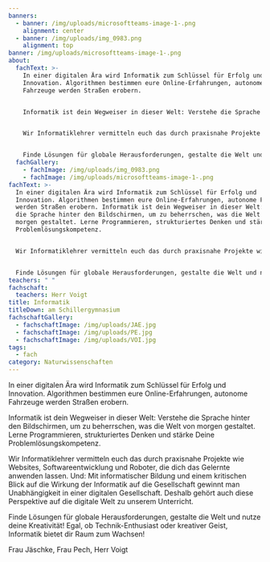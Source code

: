 ```yaml
---
banners:
  - banner: /img/uploads/microsoftteams-image-1-.png
    alignment: center
  - banner: /img/uploads/img_0983.png
    alignment: top
banner: /img/uploads/microsoftteams-image-1-.png
about:
  fachText: >-
    In einer digitalen Ära wird Informatik zum Schlüssel für Erfolg und
    Innovation. Algorithmen bestimmen eure Online-Erfahrungen, autonome
    Fahrzeuge werden Straßen erobern. 


    Informatik ist dein Wegweiser in dieser Welt: Verstehe die Sprache hinter den Bildschirmen, um zu beherrschen, was die Welt von morgen gestaltet. Lerne Programmieren, strukturiertes Denken und stärke Deine Problemlösungskompetenz. 


    Wir Informatiklehrer vermitteln euch das durch praxisnahe Projekte wie Websites, Softwareentwicklung und Roboter, die dich das Gelernte anwenden lassen. Und: Mit informatischer Bildung und einem kritischen Blick auf die Wirkung der Informatik auf die Gesellschaft gewinnt man Unabhängigkeit in einer digitalen Gesellschaft. Deshalb gehört auch diese Perspektive auf die digitale Welt zu unserem Unterricht. 


    Finde Lösungen für globale Herausforderungen, gestalte die Welt und nutze deine Kreativität! Egal, ob Technik-Enthusiast oder kreativer Geist, Informatik bietet dir Raum zum Wachsen!
  fachGallery:
    - fachImage: /img/uploads/img_0983.png
    - fachImage: /img/uploads/microsoftteams-image-1-.png
fachText: >-
  In einer digitalen Ära wird Informatik zum Schlüssel für Erfolg und
  Innovation. Algorithmen bestimmen eure Online-Erfahrungen, autonome Fahrzeuge
  werden Straßen erobern. Informatik ist dein Wegweiser in dieser Welt: Verstehe
  die Sprache hinter den Bildschirmen, um zu beherrschen, was die Welt von
  morgen gestaltet. Lerne Programmieren, strukturiertes Denken und stärke Deine
  Problemlösungskompetenz.


  Wir Informatiklehrer vermitteln euch das durch praxisnahe Projekte wie Websites, Softwareentwicklung und Roboter, die dich das Gelernte anwenden lassen. Und: Mit informatischer Bildung und einem kritischen Blick auf die Wirkung der Informatik auf die Gesellschaft gewinnt man Unabhängigkeit in einer digitalen Gesellschaft. Deshalb gehört auch diese Perspektive auf die digitale Welt zu unserem Unterricht.


  Finde Lösungen für globale Herausforderungen, gestalte die Welt und nutze deine Kreativität! Egal, ob Technik-Enthusiast oder kreativer Geist, Informatik bietet dir Raum zum Wachsen
teachers: " "
fachschaft:
  teachers: Herr Voigt
title: Informatik
titleDown: am Schillergymnasium
fachschaftGallery:
  - fachschaftImage: /img/uploads/JAE.jpg
  - fachschaftImage: /img/uploads/PE.jpg
  - fachschaftImage: /img/uploads/VOI.jpg
tags:
  - fach
category: Naturwissenschaften
---
```

In einer digitalen Ära wird Informatik zum Schlüssel für Erfolg und Innovation. Algorithmen bestimmen eure Online-Erfahrungen, autonome Fahrzeuge werden Straßen erobern. 

Informatik ist dein Wegweiser in dieser Welt: Verstehe die Sprache hinter den Bildschirmen, um zu beherrschen, was die Welt von morgen gestaltet. Lerne Programmieren, strukturiertes Denken und stärke Deine Problemlösungskompetenz. 

Wir Informatiklehrer vermitteln euch das durch praxisnahe Projekte wie Websites, Softwareentwicklung und Roboter, die dich das Gelernte anwenden lassen. Und: Mit informatischer Bildung und einem kritischen Blick auf die Wirkung der Informatik auf die Gesellschaft gewinnt man Unabhängigkeit in einer digitalen Gesellschaft. Deshalb gehört auch diese Perspektive auf die digitale Welt zu unserem Unterricht. 

Finde Lösungen für globale Herausforderungen, gestalte die Welt und nutze deine Kreativität! Egal, ob Technik-Enthusiast oder kreativer Geist, Informatik bietet dir Raum zum Wachsen!



Frau Jäschke, Frau Pech, Herr Voigt